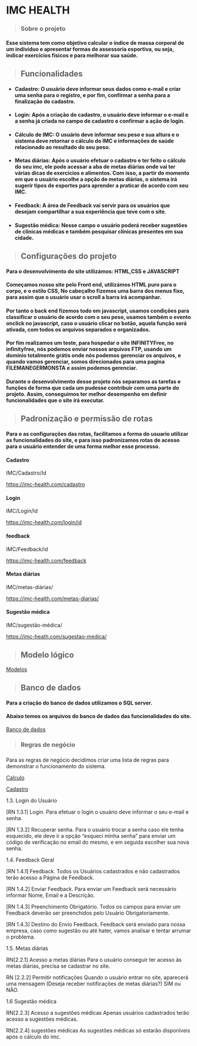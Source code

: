 <h1>IMC HEALTH</h1>

> ### Sobre o projeto 
#### Esse sistema tem como objetivo calcular o índice de massa corporal de um indivíduo e apresentar formas de assessoria esportiva, ou seja, indicar exercícios físicos e para melhorar sua saúde. 

> <h2>Funcionalidades</h2>
+ #### Cadastro: O usuário deve informar seus dados como e-mail e criar uma senha para o registro, e por fim, confirmar a senha para a finalização do cadastro.

+ #### Login: Após a criação do cadastro, o usuário deve  informar o e-mail e a senha já criada no campo de cadastro e confirmar a ação de login.

+ #### Cálculo de IMC: O usuário deve informar seu peso e sua altura e o sistema deve retornar o cálculo do IMC e informações de saúde relacionado ao resultado do seu peso. 

+ #### Metas diárias: Após o usuário efetuar o cadastro e ter feito o cálculo do seu imc, ele pode acessar a aba de metas diárias onde vai ter várias dicas de exercícios e alimentos. Com isso, a partir do momento em que o usuário escolhe a opção de metas diárias, o sistema irá sugerir tipos de esportes para aprender a praticar de acordo com seu IMC.
+ #### Feedback: A área de Feedback vai servir para os usuários que desejam compartilhar a sua experiência que teve com o site. 
+ #### Sugestão médica: Nesse campo o usuário poderá receber sugestões de clínicas médicas e também pesquisar clínicas presentes em sua cidade.

> <h2>Configurações do projeto</h2>

#### Para o desenvolvimento do site utilizámos: HTML,CSS e JAVASCRIPT

#### Começamos nosso site pelo Front end, utilizámos HTML puro para o corpo, e o estilo CSS, No cabeçalho fizemos uma barra dos menus fixo, para assim que o usuário usar o scroll a barra irá acompanhar.
#### Por tanto o back end fizemos todo em javascript, usamos condições para classificar o usuário de acordo com o seu peso, usamos também o evento onclick no javascript, caso o usuário clicar no botão, aquela função será ativada, com todos os arquivos separados e organizados.
#### Por fim realizamos um teste, para hospedar o site INFINITYFree, no infinityfree, nós podemos enviar nossos arquivos FTP, usando um domínio totalmente grátis onde nós podemos gerenciar os arquivos, e quando vamos gerenciar, somos direcionados para uma pagina FILEMANEGERMONSTA e assim podemos gerenciar.

#### Durante o desenvolvimento desse projeto nós separamos as tarefas e funções de forma que cada um pudesse contribuir com uma parte do projeto. Assim, conseguimos ter melhor desempenho em definir funcionalidades que o site irá executar. 



 >  <h2>Padronização e permissão de rotas</h2> 
  
#### Para o as configurações das rotas, facilitamos a forma do usuario utilizar as funcionalidades  do site, e para isso padronizamos rotas de acesso para o usuário entender de uma forma melhor esse processo.

#### Cadastro 
IMC/Cadastro/Id
 
https://imc-health.com/cadastro

#### Login
IMC/Login/Id
 
https://imc-health.com/login/id


#### feedback
IMC/Feedback/id 
 
https://imc-health.com/feedback

#### Metas diárias 
IMC/metas-diárias/
 
https://imc-health.com/metas-diarias/
        
#### Sugestão médica 
IMC/sugestão-médica/
 
https://imc-heath.com/sugestao-medica/

 

> <h2>Modelo lógico</h2>

[Modelos](https://github.com/tici10/Projeto_IMC/blob/main/Modelo%20l%C3%B3gico.drawio.png)

> <h2>Banco de dados</h2> 

#### Para a criação do banco de dados utilizamos o SQL server.
#### Abaixo temos os arquivos do banco de dados das funcionalidades do site.

[Banco de dados](https://github.com/tici10/Projeto_IMC/tree/main/Banco_de_dados)



> <h3>Regras de negócio<h3> 

Para as regras de negócio decidimos criar uma lista de regras para demonstrar o funcionamento do sistema.

[Calculo](https://github.com/tici10/Projeto_IMC/blob/f213e238bc2d10ef49d778f196ad00cd6fdfc8ab/Regras%20de%20neg%C3%B3cio/Calculo_de_IMC)

[Cadastro](https://github.com/tici10/Projeto_IMC/blob/b52aa005f146bf1f70616a7120909459fc0933a2/Regras%20de%20neg%C3%B3cio/Cadastro)




1.3. Login do Usuário

[RN 1.3.1] Login.
Para efetuar o login o usuário deve informar o seu e-mail e senha.

[RN 1.3.2] Recuperar senha.
Para o usuário trocar a senha caso ele tenha esquecido, ele deve ir a opção “esqueci minha senha” para enviar um código de verificação no email do mesmo, e em seguida escolher sua nova senha.



1.4. Feedback Geral

[RN 1.4.1] Feedback.
Todos os Usuários cadastrados e não cadastrados terão acesso a Página de Feedback.

[RN 1.4.2] Enviar Feedback.
Para enviar um Feedback será necessário informar Nome, Email e a Descrição.

[RN 1.4.3] Preenchimento Obrigatório.
Todos os campos para enviar um Feedback deverão ser preenchidos pelo Usuário Obrigatoriamente.

[RN 1.4.3] Destino do Envio Feedback.
Feedback será enviado para nossa empresa, caso como sugestão ou até hater, vamos analisar e tentar arrumar o problema.



1.5. Metas diárias

RN[2.2.1] Acesso a metas diárias
Para o usuário conseguir ter acesso às metas diárias, precisa se cadastrar no site.

RN [2.2.2]  Permitir notificações
Quando o usuário entrar no site, aparecerá uma mensagem (Deseja receber notificações de metas diárias?)
SIM ou NÃO.

1.6 Sugestão médica

RN[2.2.3] Acesso a sugestões médicas 
Apenas usuários cadastrados terão acesso a sugestões médicas.

RN[2.2.4] sugestões médicas
As sugestões médicas só estarão disponíveis após o cálculo do imc. 







 

